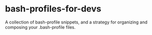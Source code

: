 # bash-profiles-for-devs
A collection of bash-profile snippets, and a strategy for organizing and composing your .bash-profile files.
